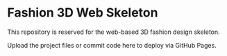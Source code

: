 # Fashion 3D Web Skeleton

This repository is reserved for the web-based 3D fashion design skeleton.

Upload the project files or commit code here to deploy via GitHub Pages.
